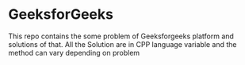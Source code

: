 # GeeksforGeeks
This repo contains the some problem of Geeksforgeeks platform and solutions of that.
All the Solution are in CPP language variable and the method can vary depending on problem 

